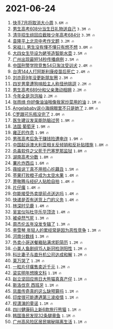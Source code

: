 # 2021-06-24

1. [快手7月将取消大小周](https://s.weibo.com/weibo?q=%23%E5%BF%AB%E6%89%8B7%E6%9C%88%E5%B0%86%E5%8F%96%E6%B6%88%E5%A4%A7%E5%B0%8F%E5%91%A8%23&Refer=top) `3.6M 🔥`
1. [男生高考608分当生日礼物送自己](https://s.weibo.com/weibo?q=%23%E7%94%B7%E7%94%9F%E9%AB%98%E8%80%83608%E5%88%86%E5%BD%93%E7%94%9F%E6%97%A5%E7%A4%BC%E7%89%A9%E9%80%81%E8%87%AA%E5%B7%B1%23&Refer=top) `3.3M 🔥`
1. [清华招生组回应截肢少年高考684分](https://s.weibo.com/weibo?q=%23%E6%B8%85%E5%8D%8E%E6%8B%9B%E7%94%9F%E7%BB%84%E5%9B%9E%E5%BA%94%E6%88%AA%E8%82%A2%E5%B0%91%E5%B9%B4%E9%AB%98%E8%80%83684%E5%88%86%23&Refer=top) `3.3M 🔥`
1. [袁隆平上北京中考作文题](https://s.weibo.com/weibo?q=%23%E8%A2%81%E9%9A%86%E5%B9%B3%E4%B8%8A%E5%8C%97%E4%BA%AC%E4%B8%AD%E8%80%83%E4%BD%9C%E6%96%87%E9%A2%98%23&Refer=top) `3.2M 🔥`
1. [宋祖儿 男生没有懂不懂只有想不想](https://s.weibo.com/weibo?q=%E5%AE%8B%E7%A5%96%E5%84%BF%20%E7%94%B7%E7%94%9F%E6%B2%A1%E6%9C%89%E6%87%82%E4%B8%8D%E6%87%82%E5%8F%AA%E6%9C%89%E6%83%B3%E4%B8%8D%E6%83%B3&Refer=top) `3.0M 🔥`
1. [大四女生毕设为姥爷造智能水壶](https://s.weibo.com/weibo?q=%23%E5%A4%A7%E5%9B%9B%E5%A5%B3%E7%94%9F%E6%AF%95%E8%AE%BE%E4%B8%BA%E5%A7%A5%E7%88%B7%E9%80%A0%E6%99%BA%E8%83%BD%E6%B0%B4%E5%A3%B6%23&Refer=top) `2.5M 🔥`
1. [广州出现最短14秒传播病例](https://s.weibo.com/weibo?q=%23%E5%B9%BF%E5%B7%9E%E5%87%BA%E7%8E%B0%E6%9C%80%E7%9F%AD14%E7%A7%92%E4%BC%A0%E6%92%AD%E7%97%85%E4%BE%8B%23&Refer=top) `2.5M 🔥`
1. [中国刑警学院竞售54只淘汰受训犬](https://s.weibo.com/weibo?q=%23%E4%B8%AD%E5%9B%BD%E5%88%91%E8%AD%A6%E5%AD%A6%E9%99%A2%E7%AB%9E%E5%94%AE54%E5%8F%AA%E6%B7%98%E6%B1%B0%E5%8F%97%E8%AE%AD%E7%8A%AC%23&Refer=top) `2.4M 🔥`
1. [台湾144人打阿斯利康疫苗后死亡](https://s.weibo.com/weibo?q=%23%E5%8F%B0%E6%B9%BE144%E4%BA%BA%E6%89%93%E9%98%BF%E6%96%AF%E5%88%A9%E5%BA%B7%E7%96%AB%E8%8B%97%E5%90%8E%E6%AD%BB%E4%BA%A1%23&Refer=top) `2.4M 🔥`
1. [刘亦菲9年没更新朋友圈](https://s.weibo.com/weibo?q=%23%E5%88%98%E4%BA%A6%E8%8F%B29%E5%B9%B4%E6%B2%A1%E6%9B%B4%E6%96%B0%E6%9C%8B%E5%8F%8B%E5%9C%88%23&Refer=top) `2.3M 🔥`
1. [四岁男童遭狗啃脸主人称怪他挑逗](https://s.weibo.com/weibo?q=%23%E5%9B%9B%E5%B2%81%E7%94%B7%E7%AB%A5%E9%81%AD%E7%8B%97%E5%95%83%E8%84%B8%E4%B8%BB%E4%BA%BA%E7%A7%B0%E6%80%AA%E4%BB%96%E6%8C%91%E9%80%97%23&Refer=top) `2.2M 🔥`
1. [男生高考689分和父亲激动相拥](https://s.weibo.com/weibo?q=%23%E7%94%B7%E7%94%9F%E9%AB%98%E8%80%83689%E5%88%86%E5%92%8C%E7%88%B6%E4%BA%B2%E6%BF%80%E5%8A%A8%E7%9B%B8%E6%8B%A5%23&Refer=top) `2.2M 🔥`
1. [今年全是泡泡袖](https://s.weibo.com/weibo?q=%23%E4%BB%8A%E5%B9%B4%E5%85%A8%E6%98%AF%E6%B3%A1%E6%B3%A1%E8%A2%96%23&Refer=top) `2.2M 🔥`
1. [张雨绮 你好像油油哦像我家炒菜用的油](https://s.weibo.com/weibo?q=%E5%BC%A0%E9%9B%A8%E7%BB%AE%20%E4%BD%A0%E5%A5%BD%E5%83%8F%E6%B2%B9%E6%B2%B9%E5%93%A6%E5%83%8F%E6%88%91%E5%AE%B6%E7%82%92%E8%8F%9C%E7%94%A8%E7%9A%84%E6%B2%B9&Refer=top) `2.1M 🔥`
1. [Angelababy说小海绵眼里不只是她了](https://s.weibo.com/weibo?q=%23Angelababy%E8%AF%B4%E5%B0%8F%E6%B5%B7%E7%BB%B5%E7%9C%BC%E9%87%8C%E4%B8%8D%E5%8F%AA%E6%98%AF%E5%A5%B9%E4%BA%86%23&Refer=top) `2.0M 🔥`
1. [C罗跟可乐瓶没完了](https://s.weibo.com/weibo?q=%23C%E7%BD%97%E8%B7%9F%E5%8F%AF%E4%B9%90%E7%93%B6%E6%B2%A1%E5%AE%8C%E4%BA%86%23&Refer=top) `2.0M 🔥`
1. [医生建议发呆能防脑过劳](https://s.weibo.com/weibo?q=%23%E5%8C%BB%E7%94%9F%E5%BB%BA%E8%AE%AE%E5%8F%91%E5%91%86%E8%83%BD%E9%98%B2%E8%84%91%E8%BF%87%E5%8A%B3%23&Refer=top) `1.9M 🔥`
1. [法国 葡萄牙](https://s.weibo.com/weibo?q=%E6%B3%95%E5%9B%BD%20%E8%91%A1%E8%90%84%E7%89%99&Refer=top) `1.9M 🔥`
1. [雍正的作息](https://s.weibo.com/weibo?q=%23%E9%9B%8D%E6%AD%A3%E7%9A%84%E4%BD%9C%E6%81%AF%23&Refer=top) `1.9M 🔥`
1. [男孩高考后急于赚钱险遭电诈](https://s.weibo.com/weibo?q=%23%E7%94%B7%E5%AD%A9%E9%AB%98%E8%80%83%E5%90%8E%E6%80%A5%E4%BA%8E%E8%B5%9A%E9%92%B1%E9%99%A9%E9%81%AD%E7%94%B5%E8%AF%88%23&Refer=top) `1.9M 🔥`
1. [中国起诉澳大利亚相关反倾销和反补贴措施](https://s.weibo.com/weibo?q=%23%E4%B8%AD%E5%9B%BD%E8%B5%B7%E8%AF%89%E6%BE%B3%E5%A4%A7%E5%88%A9%E4%BA%9A%E7%9B%B8%E5%85%B3%E5%8F%8D%E5%80%BE%E9%94%80%E5%92%8C%E5%8F%8D%E8%A1%A5%E8%B4%B4%E6%8E%AA%E6%96%BD%23&Refer=top) `1.8M 🔥`
1. [杀毒软件之父死于巴塞罗那监狱](https://s.weibo.com/weibo?q=%E6%9D%80%E6%AF%92%E8%BD%AF%E4%BB%B6%E4%B9%8B%E7%88%B6%E6%AD%BB%E4%BA%8E%E5%B7%B4%E5%A1%9E%E7%BD%97%E9%82%A3%E7%9B%91%E7%8B%B1&Refer=top) `1.8M 🔥`
1. [湖南高考分数](https://s.weibo.com/weibo?q=%23%E6%B9%96%E5%8D%97%E9%AB%98%E8%80%83%E5%88%86%E6%95%B0%23&Refer=top) `1.8M 🔥`
1. [薯片炸西瓜](https://s.weibo.com/weibo?q=%23%E8%96%AF%E7%89%87%E7%82%B8%E8%A5%BF%E7%93%9C%23&Refer=top) `1.6M 🔥`
1. [薇娅说丁真不用担心吃藕丑](https://s.weibo.com/weibo?q=%23%E8%96%87%E5%A8%85%E8%AF%B4%E4%B8%81%E7%9C%9F%E4%B8%8D%E7%94%A8%E6%8B%85%E5%BF%83%E5%90%83%E8%97%95%E4%B8%91%23&Refer=top) `1.5M 🔥`
1. [苹果打败橙子成为太空水果](https://s.weibo.com/weibo?q=%23%E8%8B%B9%E6%9E%9C%E6%89%93%E8%B4%A5%E6%A9%99%E5%AD%90%E6%88%90%E4%B8%BA%E5%A4%AA%E7%A9%BA%E6%B0%B4%E6%9E%9C%23&Refer=top) `1.4M 🔥`
1. [萧敬腾与经纪人贴脸自拍](https://s.weibo.com/weibo?q=%23%E8%90%A7%E6%95%AC%E8%85%BE%E4%B8%8E%E7%BB%8F%E7%BA%AA%E4%BA%BA%E8%B4%B4%E8%84%B8%E8%87%AA%E6%8B%8D%23&Refer=top) `1.4M 🔥`
1. [片仔癀](https://s.weibo.com/weibo?q=%23%E7%89%87%E4%BB%94%E7%99%80%23&Refer=top) `1.4M 🔥`
1. [你能接受外卖提前点送达吗](https://s.weibo.com/weibo?q=%23%E4%BD%A0%E8%83%BD%E6%8E%A5%E5%8F%97%E5%A4%96%E5%8D%96%E6%8F%90%E5%89%8D%E7%82%B9%E9%80%81%E8%BE%BE%E5%90%97%23&Refer=top) `1.4M 🔥`
1. [快递是否有送货上门的义务](https://s.weibo.com/weibo?q=%23%E5%BF%AB%E9%80%92%E6%98%AF%E5%90%A6%E6%9C%89%E9%80%81%E8%B4%A7%E4%B8%8A%E9%97%A8%E7%9A%84%E4%B9%89%E5%8A%A1%23&Refer=top) `1.4M 🔥`
1. [林深时见鹿](https://s.weibo.com/weibo?q=%23%E6%9E%97%E6%B7%B1%E6%97%B6%E8%A7%81%E9%B9%BF%23&Refer=top) `1.4M 🔥`
1. [吴宣仪叫杜华乐华顶流](https://s.weibo.com/weibo?q=%23%E5%90%B4%E5%AE%A3%E4%BB%AA%E5%8F%AB%E6%9D%9C%E5%8D%8E%E4%B9%90%E5%8D%8E%E9%A1%B6%E6%B5%81%23&Refer=top) `1.4M 🔥`
1. [被卓然气死](https://s.weibo.com/weibo?q=%23%E8%A2%AB%E5%8D%93%E7%84%B6%E6%B0%94%E6%AD%BB%23&Refer=top) `1.3M 🔥`
1. [周杰伦五年没发专辑了](https://s.weibo.com/weibo?q=%23%E5%91%A8%E6%9D%B0%E4%BC%A6%E4%BA%94%E5%B9%B4%E6%B2%A1%E5%8F%91%E4%B8%93%E8%BE%91%E4%BA%86%23&Refer=top) `1.3M 🔥`
1. [李雪琴 年轻人的累经常是因为恶性竞争](https://s.weibo.com/weibo?q=%E6%9D%8E%E9%9B%AA%E7%90%B4%20%E5%B9%B4%E8%BD%BB%E4%BA%BA%E7%9A%84%E7%B4%AF%E7%BB%8F%E5%B8%B8%E6%98%AF%E5%9B%A0%E4%B8%BA%E6%81%B6%E6%80%A7%E7%AB%9E%E4%BA%89&Refer=top) `1.3M 🔥`
1. [河南分数线](https://s.weibo.com/weibo?q=%23%E6%B2%B3%E5%8D%97%E5%88%86%E6%95%B0%E7%BA%BF%23&Refer=top) `1.3M 🔥`
1. [外卖小哥送餐箱贴满求职简历](https://s.weibo.com/weibo?q=%23%E5%A4%96%E5%8D%96%E5%B0%8F%E5%93%A5%E9%80%81%E9%A4%90%E7%AE%B1%E8%B4%B4%E6%BB%A1%E6%B1%82%E8%81%8C%E7%AE%80%E5%8E%86%23&Refer=top) `1.2M 🔥`
1. [小美人鱼剧组15人新冠检测阳性](https://s.weibo.com/weibo?q=%23%E5%B0%8F%E7%BE%8E%E4%BA%BA%E9%B1%BC%E5%89%A7%E7%BB%8415%E4%BA%BA%E6%96%B0%E5%86%A0%E6%A3%80%E6%B5%8B%E9%98%B3%E6%80%A7%23&Refer=top) `1.2M 🔥`
1. [科比妻子与直升机公司达成和解](https://s.weibo.com/weibo?q=%23%E7%A7%91%E6%AF%94%E5%A6%BB%E5%AD%90%E4%B8%8E%E7%9B%B4%E5%8D%87%E6%9C%BA%E5%85%AC%E5%8F%B8%E8%BE%BE%E6%88%90%E5%92%8C%E8%A7%A3%23&Refer=top) `1.2M 🔥`
1. [莱万哭了](https://s.weibo.com/weibo?q=%E8%8E%B1%E4%B8%87%E5%93%AD%E4%BA%86&Refer=top) `1.2M 🔥`
1. [一粒片仔癀售卖近千元](https://s.weibo.com/weibo?q=%23%E4%B8%80%E7%B2%92%E7%89%87%E4%BB%94%E7%99%80%E5%94%AE%E5%8D%96%E8%BF%91%E5%8D%83%E5%85%83%23&Refer=top) `1.2M 🔥`
1. [梁实明年想换文科](https://s.weibo.com/weibo?q=%23%E6%A2%81%E5%AE%9E%E6%98%8E%E5%B9%B4%E6%83%B3%E6%8D%A2%E6%96%87%E7%A7%91%23&Refer=top) `1.1M 🔥`
1. [赵立坚回应旅日大熊猫真真产仔](https://s.weibo.com/weibo?q=%23%E8%B5%B5%E7%AB%8B%E5%9D%9A%E5%9B%9E%E5%BA%94%E6%97%85%E6%97%A5%E5%A4%A7%E7%86%8A%E7%8C%AB%E7%9C%9F%E7%9C%9F%E4%BA%A7%E4%BB%94%23&Refer=top) `1.1M 🔥`
1. [斯洛伐克 西班牙](https://s.weibo.com/weibo?q=%E6%96%AF%E6%B4%9B%E4%BC%90%E5%85%8B%20%E8%A5%BF%E7%8F%AD%E7%89%99&Refer=top) `1.1M 🔥`
1. [凤凰传奇真的这么缺预算吗](https://s.weibo.com/weibo?q=%23%E5%87%A4%E5%87%B0%E4%BC%A0%E5%A5%87%E7%9C%9F%E7%9A%84%E8%BF%99%E4%B9%88%E7%BC%BA%E9%A2%84%E7%AE%97%E5%90%97%23&Refer=top) `1.1M 🔥`
1. [印度很可能遭遇第三波疫情](https://s.weibo.com/weibo?q=%23%E5%8D%B0%E5%BA%A6%E5%BE%88%E5%8F%AF%E8%83%BD%E9%81%AD%E9%81%87%E7%AC%AC%E4%B8%89%E6%B3%A2%E7%96%AB%E6%83%85%23&Refer=top) `1.1M 🔥`
1. [程潇演的童谣](https://s.weibo.com/weibo?q=%23%E7%A8%8B%E6%BD%87%E6%BC%94%E7%9A%84%E7%AB%A5%E8%B0%A3%23&Refer=top) `1.1M 🔥`
1. [四川健康码上新6款旅行熊猫](https://s.weibo.com/weibo?q=%23%E5%9B%9B%E5%B7%9D%E5%81%A5%E5%BA%B7%E7%A0%81%E4%B8%8A%E6%96%B06%E6%AC%BE%E6%97%85%E8%A1%8C%E7%86%8A%E7%8C%AB%23&Refer=top) `1.1M 🔥`
1. [韩国渔民发现32条腿章鱼](https://s.weibo.com/weibo?q=%23%E9%9F%A9%E5%9B%BD%E6%B8%94%E6%B0%91%E5%8F%91%E7%8E%B032%E6%9D%A1%E8%85%BF%E7%AB%A0%E9%B1%BC%23&Refer=top) `1.1M 🔥`
1. [广州高风险区居民揭秘隔离生活](https://s.weibo.com/weibo?q=%23%E5%B9%BF%E5%B7%9E%E9%AB%98%E9%A3%8E%E9%99%A9%E5%8C%BA%E5%B1%85%E6%B0%91%E6%8F%AD%E7%A7%98%E9%9A%94%E7%A6%BB%E7%94%9F%E6%B4%BB%23&Refer=top) `1.1M 🔥`
